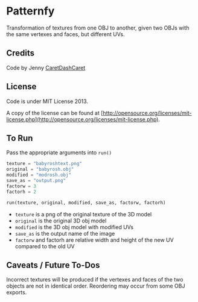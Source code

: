 Patternfy
============

Transformation of textures from one OBJ to another, given two OBJs with the same vertexes and faces, but different UVs.

Credits
-------------

Code by Jenny [CaretDashCaret](http://caretdashcaret.wordpress.com/)

License
-------------

Code is under MIT License 2013.

A copy of the license can be found at [http://opensource.org/licenses/mit-license.php](http://opensource.org/licenses/mit-license.php).

To Run
-------------

Pass the appropriate arguments into `run()`

```python
texture = "babyroshtext.png"
original = "babyrosh.obj"
modified = "modrosh.obj"
save_as = "output.png"
factorw = 3
factorh = 2

run(texture, original, modified, save_as, factorw, factorh)
```

* `texture` is a png of the original texture of the 3D model
* `original` is the original 3D obj model
* `modified` is the 3D obj model with modified UVs
* `save_as` is the output name of the image
* `factorw` and factorh are relative width and height of the new UV compared to the old UV

Caveats / Future To-Dos
-------------

Incorrect textures will be produced if the vertexes and faces of the two objects are not in identical order. Reordering may occur from some OBJ exports.
